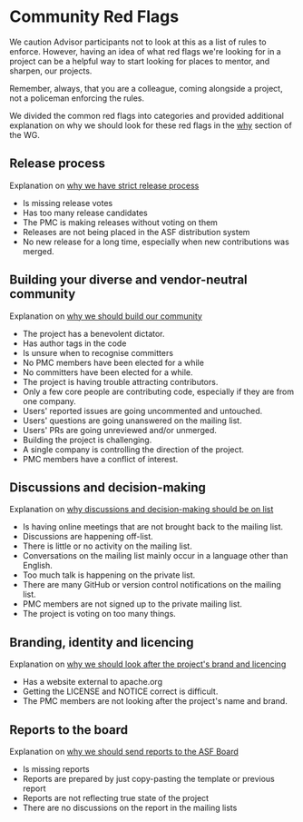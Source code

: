 # Community Red Flags

We caution Advisor participants not to look at this as a list of rules
to enforce. However, having an idea of what red flags we're looking for
in a project can be a helpful way to start looking for places to mentor,
and sharpen, our projects.

Remember, always, that you are a colleague, coming alongside a project,
not a policeman enforcing the rules.

We divided the common red flags into categories and provided additional
explanation on why we should look for these red flags in the
[why](why) section of the WG.

## Release process

Explanation on [why we have strict release process](why/why_release_process.md) 

* Is missing release votes
* Has too many release candidates
* The PMC is making releases without voting on them
* Releases are not being placed in the ASF distribution system
* No new release for a long time, especially when new contributions was merged.

## Building your diverse and vendor-neutral community

Explanation on [why we should build our community](why/why_build_community.md)

* The project has a benevolent dictator.
* Has author tags in the code
* Is unsure when to recognise committers
* No PMC members have been elected for a while
* No committers have been elected for a while.
* The project is having trouble attracting contributors.
* Only a few core people are contributing code, especially if they are from one company.
* Users' reported issues are going uncommented and untouched.
* Users' questions are going unanswered on the mailing list.
* Users' PRs are going unreviewed and/or unmerged.
* Building the project is challenging.
* A single company is controlling the direction of the project.
* PMC members have a conflict of interest.

## Discussions and decision-making

Explanation on [why discussions and decision-making should be on list](why/why_discussions_and_decisions.md)

* Is having online meetings that are not brought back to the mailing list.
* Discussions are happening off-list.
* There is little or no activity on the mailing list.
* Conversations on the mailing list mainly occur in a language other than English.
* Too much talk is happening on the private list.
* There are many GitHub or version control notifications on the mailing list.
* PMC members are not signed up to the private mailing list.
* The project is voting on too many things.

## Branding, identity and licencing

Explanation on [why we should look after the project's brand and licencing](why/why_branding_licencing.md)

* Has a website external to apache.org
* Getting the LICENSE and NOTICE correct is difficult.
* The PMC members are not looking after the project's name and brand.

## Reports to the board

Explanation on [why we should send reports to the ASF Board](why/why_reports_to_board.md)

* Is missing reports
* Reports are prepared by just copy-pasting the template or previous report
* Reports are not reflecting true state of the project
* There are no discussions on the report in the mailing lists
